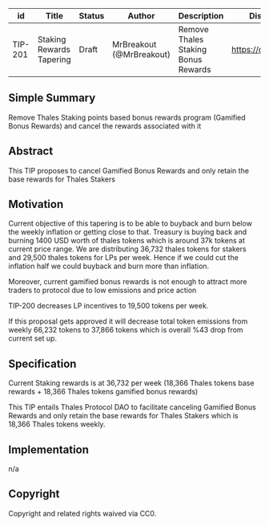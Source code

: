 | id | Title | Status | Author | Description | Discussions to | Created |
| ----------- | ----------- | ----------- | ----------- | ----------- | ----------- | ----------- |
| TIP-201 | Staking Rewards Tapering | Draft | MrBreakout (@MrBreakout) | Remove Thales Staking Bonus Rewards | https://discord.gg/thales | 2024-05-11


## Simple Summary

Remove Thales Staking points based bonus rewards program (Gamified Bonus Rewards) and cancel the rewards associated with it

## Abstract

This TIP proposes to cancel Gamified Bonus Rewards and only retain the base rewards for Thales Stakers

  
## Motivation
 
Current objective of this tapering is to be able to buyback and burn below the weekly inflation or getting close to that.
Treasury is buying back and burning 1400 USD worth of thales tokens which is around 37k tokens at current price range.
We are distributing 36,732 thales tokens for stakers and 29,500 thales tokens for LPs per week. Hence if we could cut the inflation half we could buyback and burn more than inflation. 

Moreover, current gamified bonus rewards is not enough to attract more traders to protocol due to low emissions and price action

TIP-200 decreases LP incentives to 19,500 tokens per week. 

If this proposal gets approved it will decrease total token emissions from weekly 66,232 tokens to 37,866 tokens which is 
overall %43 drop from current set up.

## Specification 

Current Staking rewards is at 36,732 per week (18,366 Thales tokens base rewards + 18,366 Thales tokens gamified bonus rewards)

This TIP entails Thales Protocol DAO to facilitate canceling Gamified Bonus Rewards and only retain the base rewards for Thales Stakers which is 18,366 Thales tokens weekly. 

## Implementation

n/a

## Copyright
 
Copyright and related rights waived via CC0.
